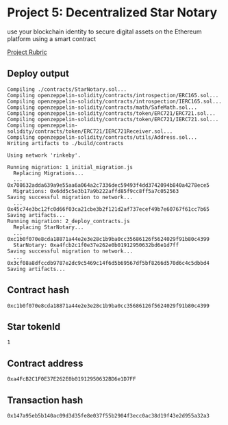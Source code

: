 # Project 5: Decentralized Star Notary

use your blockchain identity to secure digital assets on the Ethereum platform using a smart contract


[Project Rubric](https://review.udacity.com/#!/rubrics/2297/view)



## Deploy output

```
Compiling ./contracts/StarNotary.sol...
Compiling openzeppelin-solidity/contracts/introspection/ERC165.sol...
Compiling openzeppelin-solidity/contracts/introspection/IERC165.sol...
Compiling openzeppelin-solidity/contracts/math/SafeMath.sol...
Compiling openzeppelin-solidity/contracts/token/ERC721/ERC721.sol...
Compiling openzeppelin-solidity/contracts/token/ERC721/IERC721.sol...
Compiling openzeppelin-solidity/contracts/token/ERC721/IERC721Receiver.sol...
Compiling openzeppelin-solidity/contracts/utils/Address.sol...
Writing artifacts to ./build/contracts

Using network 'rinkeby'.

Running migration: 1_initial_migration.js
  Replacing Migrations...
  ... 0x708632adda639a9e55aa6a064a2c7336dec59493f4dd3742094b840a4278ece5
  Migrations: 0x6dd5c5e3b17a9b222affd85f9cc8ff5a7c052563
Saving successful migration to network...
  ... 0x45c74e3bc12fc0d66f03ca21cbe3b2f121d2af737ecef49b7e60767f61cc7b65
Saving artifacts...
Running migration: 2_deploy_contracts.js
  Replacing StarNotary...
  ... 0xc1b0f070e8cda18871a44e2e3e28c1b9ba0cc35686126f5624029f91b80c4399
  StarNotary: 0xa4fcb2c1f0e37e262e0b01912950632bd6e1d7ff
Saving successful migration to network...
  ... 0x3cf08a8dfccdb9787e2dc9c5469c14f6d5b69567df5bf8266d570d6c4c5dbbd4
Saving artifacts...

```

## Contract hash
`0xc1b0f070e8cda18871a44e2e3e28c1b9ba0cc35686126f5624029f91b80c4399`

## Star tokenId
`1`

## Contract address
`0xa4FcB2C1F0E37E262E0b01912950632BD6e1D7FF`

## Transaction hash
`0x147a95eb5b140ac09d3d35fe8e037f55b2904f3ecc0ac38d19f43e2d955a32a3`
